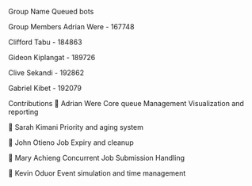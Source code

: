 Group Name
Queued bots

Group Members
Adrian Were - 167748

Clifford Tabu - 184863

Gideon Kiplangat - 189726

Clive Sekandi - 192862

Gabriel Kibet - 192079



Contributions
👤 Adrian Were
Core queue Management 
Visualization and reporting

👤 Sarah Kimani
Priority and aging system

👤 John Otieno
Job Expiry and cleanup

👤 Mary Achieng
Concurrent Job Submission Handling

👤 Kevin Oduor
Event simulation and time management

